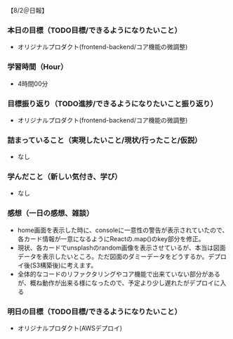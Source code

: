 【8/2＠日報】
### 本日の目標（TODO目標/できるようになりたいこと）
- オリジナルプロダクト(frontend-backend/コア機能の微調整)
### 学習時間（Hour）
- 4時間00分
### 目標振り返り（TODO進捗/できるようになりたいこと振り返り）
- オリジナルプロダクト(frontend-backend/コア機能の微調整)
### 詰まっていること（実現したいこと/現状/行ったこと/仮説）
- なし
### 学んだこと（新しい気付き、学び）
- なし
### 感想（一日の感想、雑談）
- home画面を表示した時に、consoleに一意性の警告が表示されていたので、各カード情報が一意になるようにReactの.map()のkey部分を修正。
- 現状、各カードでunsplashのrandom画像を表示させているが、本当は図面データを表示したいところ。ただ図面のダミーデータをどうするか。デプロイ後(S3構築後)に考えます。
- 全体的なコードのリファクタリングやコア機能で出来ていない部分があるが、概ね動作が出来る様になったので、予定より少し遅れたがデプロイに入る
### 明日の目標（TODO目標/できるようになりたいこと）
- オリジナルプロダクト(AWSデプロイ)
